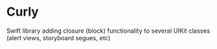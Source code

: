 Curly
=====

Swift library adding closure (block) functionality to several UIKit classes (alert views, storyboard segues, etc)
